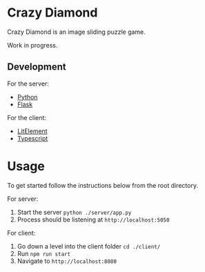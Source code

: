 # Crazy Diamond

Crazy Diamond is an image sliding puzzle game.

Work in progress.

## Development

For the server:

- [Python](https://www.python.org/)
- [Flask](https://flask.palletsprojects.com/en/1.1.x/)

For the client:

- [LitElement](https://lit-element.polymer-project.org/)
- [Typescript](https://www.typescriptlang.org/)

# Usage

To get started follow the instructions below from the root directory.

For server:

1. Start the server `python ./server/app.py`
2. Process should be listening at `http://localhost:5050`

For client:

1. Go down a level into the client folder `cd ./client/`
2. Run `npm run start`
3. Navigate to `http://localhost:8080`
